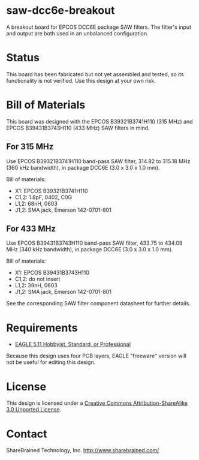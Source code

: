 saw-dcc6e-breakout
==================

A breakout board for EPCOS DCC6E package SAW filters. The
filter's input and output are both used in an unbalanced
configuration.

Status
======

This board has been fabricated but not yet assembled and
tested, so its functionality is not verified. Use this
design at your own risk.

Bill of Materials
=================

This board was designed with the EPCOS B39321B3741H110
(315 MHz) and EPCOS B39431B3743H110 (433 MHz) SAW filters
in mind.

For 315 MHz
-----------

Use EPCOS B39321B3741H110 band-pass SAW filter, 314.82
to 315.18 MHz (360 kHz bandwidth), in package DCC6E
(3.0 x 3.0 x 1.0 mm).

Bill of materials:

* X1: EPCOS B39321B3741H110
* C1,2: 1.8pF, 0402, C0G
* L1,2: 68nH, 0603
* J1,2: SMA jack, Emerson 142-0701-801

For 433 MHz
-----------

Use EPCOS B39431B3743H110 band-pass SAW filter, 433.75
to 434.09 MHz (340 kHz bandwidth), in package DCC6E
(3.0 x 3.0 x 1.0 mm).

Bill of materials:

* X1: EPCOS B39431B3743H110
* C1,2: do not insert
* L1,2: 39nH, 0603
* J1,2: SMA jack, Emerson 142-0701-801

See the corresponding SAW filter component datasheet for
further details.

Requirements
============

* [EAGLE 5.11 Hobbyist, Standard, or Professional](http://www.cadsoftusa.com/shop/pricing/)

Because this design uses four PCB layers, EAGLE "freeware" version
will not be useful for editing this design.

License
=======

This design is licensed under a [Creative Commons Attribution-ShareAlike 3.0 Unported License](http://creativecommons.org/licenses/by-sa/3.0/).

Contact
=======

ShareBrained Technology, Inc.
http://www.sharebrained.com/
